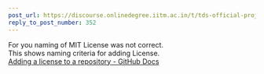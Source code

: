 ```yaml
---
post_url: https://discourse.onlinedegree.iitm.ac.in/t/tds-official-project1-discrepencies/171141/368
reply_to_post_number: 352
---
```

For you naming of MIT License was not correct.  
This shows naming criteria for adding License.  
[Adding a license to a repository - GitHub Docs](https://docs.github.com/en/communities/setting-up-your-project-for-healthy-contributions/adding-a-license-to-a-repository)